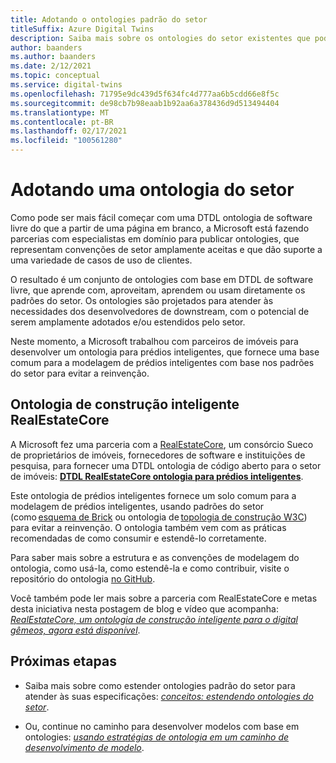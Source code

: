 ```yaml
---
title: Adotando o ontologies padrão do setor
titleSuffix: Azure Digital Twins
description: Saiba mais sobre os ontologies do setor existentes que podem ser adotados para o gêmeos digital do Azure
author: baanders
ms.author: baanders
ms.date: 2/12/2021
ms.topic: conceptual
ms.service: digital-twins
ms.openlocfilehash: 71795e9dc439d5f634fc4d777aa6b5cdd66e8f5c
ms.sourcegitcommit: de98cb7b98eaab1b92aa6a378436d9d513494404
ms.translationtype: MT
ms.contentlocale: pt-BR
ms.lasthandoff: 02/17/2021
ms.locfileid: "100561280"
---
```

# <a name="adopting-an-industry-ontology"></a>Adotando uma ontologia do setor

Como pode ser mais fácil começar com uma DTDL ontologia de software livre do que a partir de uma página em branco, a Microsoft está fazendo parcerias com especialistas em domínio para publicar ontologies, que representam convenções de setor amplamente aceitas e que dão suporte a uma variedade de casos de uso de clientes. 

O resultado é um conjunto de ontologies com base em DTDL de software livre, que aprende com, aproveitam, aprendem ou usam diretamente os padrões do setor. Os ontologies são projetados para atender às necessidades dos desenvolvedores de downstream, com o potencial de serem amplamente adotados e/ou estendidos pelo setor.

Neste momento, a Microsoft trabalhou com parceiros de imóveis para desenvolver um ontologia para prédios inteligentes, que fornece uma base comum para a modelagem de prédios inteligentes com base nos padrões do setor para evitar a reinvenção. 

## <a name="realestatecore-smart-building-ontology"></a>Ontologia de construção inteligente RealEstateCore

A Microsoft fez uma parceria com a [RealEstateCore](https://www.realestatecore.io/), um consórcio Sueco de proprietários de imóveis, fornecedores de software e instituições de pesquisa, para fornecer uma DTDL ontologia de código aberto para o setor de imóveis: [**DTDL RealEstateCore ontologia para prédios inteligentes**](https://github.com/Azure/opendigitaltwins-building).

Este ontologia de prédios inteligentes fornece um solo comum para a modelagem de prédios inteligentes, usando padrões do setor (como [esquema de Brick](https://brickschema.org/ontology/) ou ontologia de [topologia de construção W3C](https://w3c-lbd-cg.github.io/bot/index.html)) para evitar a reinvenção. O ontologia também vem com as práticas recomendadas de como consumir e estendê-lo corretamente. 

Para saber mais sobre a estrutura e as convenções de modelagem do ontologia, como usá-la, como estendê-la e como contribuir, visite o repositório do ontologia [no GitHub](https://github.com/Azure/opendigitaltwins-building). 

Você também pode ler mais sobre a parceria com RealEstateCore e metas desta iniciativa nesta postagem de blog e vídeo que acompanha: [*RealEstateCore, um ontologia de construção inteligente para o digital gêmeos, agora está disponível*](https://techcommunity.microsoft.com/t5/internet-of-things/realestatecore-a-smart-building-ontology-for-digital-twins-is/ba-p/1914794).

## <a name="next-steps"></a>Próximas etapas

* Saiba mais sobre como estender ontologies padrão do setor para atender às suas especificações: [*conceitos: estendendo ontologies do setor*](concepts-ontologies-extend.md).

* Ou, continue no caminho para desenvolver modelos com base em ontologies: [*usando estratégias de ontologia em um caminho de desenvolvimento de modelo*](concepts-ontologies.md#using-ontology-strategies-in-a-model-development-path).